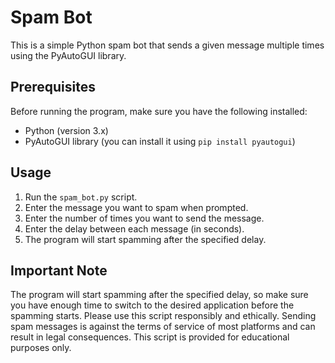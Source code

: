 # Spam Bot

This is a simple Python spam bot that sends a given message multiple times using the PyAutoGUI library.

## Prerequisites

Before running the program, make sure you have the following installed:
- Python (version 3.x)
- PyAutoGUI library (you can install it using `pip install pyautogui`)

## Usage

1. Run the `spam_bot.py` script.
2. Enter the message you want to spam when prompted.
3. Enter the number of times you want to send the message.
4. Enter the delay between each message (in seconds).
5. The program will start spamming after the specified delay.

## Important Note

The program will start spamming after the specified delay, so make sure you have enough time to switch to the desired application before the spamming starts.
Please use this script responsibly and ethically. Sending spam messages is against the terms of service of most platforms and can result in legal consequences. This script is provided for educational purposes only.